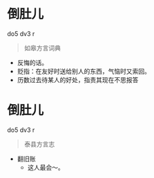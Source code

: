 # 倒肚儿
do5 dv3 r
> 如皋方言词典
- 反悔的话。
- 贬指：在友好时送给别人的东西，气恼时又索回。
- 历数过去待某人的好处，指责其现在不思报答

# 倒肚儿
do5 dv3 r
> 泰县方言志
- 翻旧账
  - 这人最会～。
